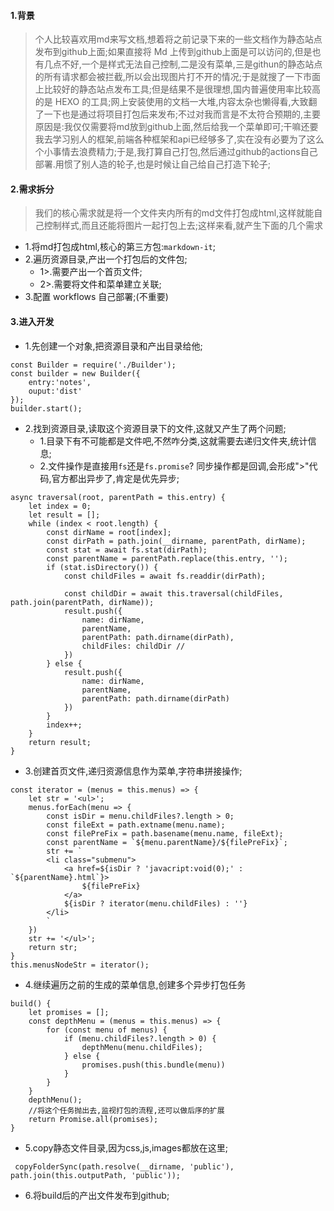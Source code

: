 #### 1.背景
>   个人比较喜欢用md来写文档,想着将之前记录下来的一些文档作为静态站点发布到github上面;如果直接将 Md 上传到github上面是可以访问的,但是也有几点不好,一个是样式无法自己控制,二是没有菜单,三是githun的静态站点的所有请求都会被拦截,所以会出现图片打不开的情况;于是就搜了一下市面上比较好的静态站点发布工具;但是结果不是很理想,国内普遍使用率比较高的是 HEXO 的工具;网上安装使用的文档一大堆,内容太杂也懒得看,大致翻了一下也是通过将项目打包后来发布;不过对我而言是不太符合预期的,主要原因是:我仅仅需要将md放到github上面,然后给我一个菜单即可;干嘛还要我去学习别人的框架,前端各种框架和api已经够多了,实在没有必要为了这么个小事情去浪费精力;于是,我打算自己打包,然后通过github的actions自己部署.用惯了别人造的轮子,也是时候让自己给自己打造下轮子;

#### 2.需求拆分
>   我们的核心需求就是将一个文件夹内所有的md文件打包成html,这样就能自己控制样式,而且还能将图片一起打包上去;这样来看,就产生下面的几个需求
-   1.将md打包成html,核心的第三方包:`markdown-it`;
-   2.遍历资源目录,产出一个打包后的文件包;
    -   1>.需要产出一个首页文件;
    -   2>.需要将文件和菜单建立关联;
-   3.配置 workflows 自己部署;(不重要)

#### 3.进入开发
-   1.先创建一个对象,把资源目录和产出目录给他;
```
const Builder = require('./Builder');
const builder = new Builder({
    entry:'notes',
    ouput:'dist'
});
builder.start();

```
-   2.找到资源目录,读取这个资源目录下的文件,这就又产生了两个问题;
    -   1.目录下有不可能都是文件吧,不然咋分类,这就需要去递归文件夹,统计信息;
    -   2.文件操作是直接用`fs`还是`fs.promise`? 同步操作都是回调,会形成">"代码,官方都出异步了,肯定是优先异步;
```
async traversal(root, parentPath = this.entry) {
    let index = 0;
    let result = [];
    while (index < root.length) {
        const dirName = root[index];
        const dirPath = path.join(__dirname, parentPath, dirName);
        const stat = await fs.stat(dirPath);
        const parentName = parentPath.replace(this.entry, '');
        if (stat.isDirectory()) {
            const childFiles = await fs.readdir(dirPath);
            
            const childDir = await this.traversal(childFiles, path.join(parentPath, dirName));
            result.push({
                name: dirName,
                parentName,
                parentPath: path.dirname(dirPath),
                childFiles: childDir //
            })
        } else {
            result.push({
                name: dirName,
                parentName,
                parentPath: path.dirname(dirPath)
            })
        }
        index++;
    }
    return result;
}
```
-   3.创建首页文件,递归资源信息作为菜单,字符串拼接操作;

```
const iterator = (menus = this.menus) => {
    let str = '<ul>';
    menus.forEach(menu => {
        const isDir = menu.childFiles?.length > 0;
        const fileExt = path.extname(menu.name);
        const filePreFix = path.basename(menu.name, fileExt);
        const parentName = `${menu.parentName}/${filePreFix}`;
        str += `
        <li class="submenu">
            <a href=${isDir ? 'javacript:void(0);' : `${parentName}.html`}>
                ${filePreFix}
            </a>
            ${isDir ? iterator(menu.childFiles) : ''}
        </li>
        `
    })
    str += '</ul>';
    return str;
}
this.menusNodeStr = iterator();
```
-   4.继续遍历之前的生成的菜单信息,创建多个异步打包任务
```
build() {
    let promises = [];
    const depthMenu = (menus = this.menus) => {
        for (const menu of menus) {
            if (menu.childFiles?.length > 0) {
                depthMenu(menu.childFiles);
            } else {
                promises.push(this.bundle(menu))
            }
        }
    }
    depthMenu();
    //将这个任务抛出去,监视打包的流程,还可以做后序的扩展
    return Promise.all(promises);
}
```
-   5.copy静态文件目录,因为css,js,images都放在这里;

```
 copyFolderSync(path.resolve(__dirname, 'public'), path.join(this.outputPath, 'public'));

```

-   6.将build后的产出文件发布到github;